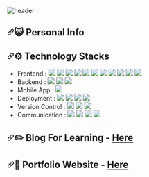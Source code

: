 ![header](https://capsule-render.vercel.app/api?type=rounded&color=gradient&customColorList=0,2,2,5,30&height=100&section=header&text=Welcome&nbsp;%to&nbsp;%my&nbsp;%Github&fontSize=40&animation=fadeIn)

<h2 dir="auto"><a id="user-content-️-personal-info" class="anchor" aria-hidden="true" href="#️-personal-info"><svg class="octicon octicon-link" viewBox="0 0 16 16" version="1.1" width="16" height="16" aria-hidden="true"><path fill-rule="evenodd" d="M7.775 3.275a.75.75 0 001.06 1.06l1.25-1.25a2 2 0 112.83 2.83l-2.5 2.5a2 2 0 01-2.83 0 .75.75 0 00-1.06 1.06 3.5 3.5 0 004.95 0l2.5-2.5a3.5 3.5 0 00-4.95-4.95l-1.25 1.25zm-4.69 9.64a2 2 0 010-2.83l2.5-2.5a2 2 0 012.83 0 .75.75 0 001.06-1.06 3.5 3.5 0 00-4.95 0l-2.5 2.5a3.5 3.5 0 004.95 4.95l1.25-1.25a.75.75 0 00-1.06-1.06l-1.25 1.25a2 2 0 01-2.83 0z"></path></svg></a><g-emoji class="g-emoji" alias="raising_hand_man" fallback-src="https://github.githubassets.com/images/icons/emoji/unicode/1f64b-2642.png">😺&zwj;</g-emoji> Personal Info</h2>

<h2 dir="auto"><a id="user-content--technology-stacks" class="anchor" aria-hidden="true" href="#-technology-stacks"><svg class="octicon octicon-link" viewBox="0 0 16 16" version="1.1" width="16" height="16" aria-hidden="true"><path fill-rule="evenodd" d="M7.775 3.275a.75.75 0 001.06 1.06l1.25-1.25a2 2 0 112.83 2.83l-2.5 2.5a2 2 0 01-2.83 0 .75.75 0 00-1.06 1.06 3.5 3.5 0 004.95 0l2.5-2.5a3.5 3.5 0 00-4.95-4.95l-1.25 1.25zm-4.69 9.64a2 2 0 010-2.83l2.5-2.5a2 2 0 012.83 0 .75.75 0 001.06-1.06 3.5 3.5 0 00-4.95 0l-2.5 2.5a3.5 3.5 0 004.95 4.95l1.25-1.25a.75.75 0 00-1.06-1.06l-1.25 1.25a2 2 0 01-2.83 0z"></path></svg></a><g-emoji class="g-emoji" alias="hammer" fallback-src="https://github.githubassets.com/images/icons/emoji/unicode/1f528.png">⚙️</g-emoji> Technology Stacks</h2>
<ul dir="auto">
<li>Frontend : <span><a target="_blank" rel="noopener noreferrer" href="https://camo.githubusercontent.com/dcda8d4b13cf09b9e90b1b44d91aefd13f2bdca27b55733f4f3332339e3d190f/68747470733a2f2f696d672e736869656c64732e696f2f62616467652f48544d4c2d6533346632363f7374796c653d666c6174266c6f676f3d68746d6c35266c6f676f436f6c6f723d7768697465"><img src="https://camo.githubusercontent.com/dcda8d4b13cf09b9e90b1b44d91aefd13f2bdca27b55733f4f3332339e3d190f/68747470733a2f2f696d672e736869656c64732e696f2f62616467652f48544d4c2d6533346632363f7374796c653d666c6174266c6f676f3d68746d6c35266c6f676f436f6c6f723d7768697465" data-canonical-src="https://img.shields.io/badge/HTML-e34f26?style=flat&amp;logo=html5&amp;logoColor=white" style="max-width: 100%;"></a></span>
<span><a target="_blank" rel="noopener noreferrer" href="https://camo.githubusercontent.com/9ec42846977dc75ca88cfac233370cad14d36507f7a1449ab3636e86f2ccb756/68747470733a2f2f696d672e736869656c64732e696f2f62616467652f4353532d3135373262363f7374796c653d666c6174266c6f676f3d63737333266c6f676f436f6c6f723d7768697465"><img src="https://camo.githubusercontent.com/9ec42846977dc75ca88cfac233370cad14d36507f7a1449ab3636e86f2ccb756/68747470733a2f2f696d672e736869656c64732e696f2f62616467652f4353532d3135373262363f7374796c653d666c6174266c6f676f3d63737333266c6f676f436f6c6f723d7768697465" data-canonical-src="https://img.shields.io/badge/CSS-1572b6?style=flat&amp;logo=css3&amp;logoColor=white" style="max-width: 100%;"></a></span>
<span><a target="_blank" rel="noopener noreferrer" href="https://camo.githubusercontent.com/5346585204aa17630cc0dd80a57d42e2b6c66a12add2e761f9b0cb3fce05d167/68747470733a2f2f696d672e736869656c64732e696f2f62616467652f4a6176615363726970742d6462616230393f7374796c653d666c6174266c6f676f3d6a617661736372697074266c6f676f436f6c6f723d7768697465"><img src="https://camo.githubusercontent.com/5346585204aa17630cc0dd80a57d42e2b6c66a12add2e761f9b0cb3fce05d167/68747470733a2f2f696d672e736869656c64732e696f2f62616467652f4a6176615363726970742d6462616230393f7374796c653d666c6174266c6f676f3d6a617661736372697074266c6f676f436f6c6f723d7768697465" data-canonical-src="https://img.shields.io/badge/JavaScript-dbab09?style=flat&amp;logo=javascript&amp;logoColor=white" style="max-width: 100%;"></a></span>
<span><a target="_blank" rel="noopener noreferrer" href="https://camo.githubusercontent.com/c46157a66b054bd8d8abc36aee9f2dc909dde6a685566fd51eae143322338989/68747470733a2f2f696d672e736869656c64732e696f2f62616467652f547970655363726970742d3331373843363f7374796c653d666c6174266c6f676f3d74797065736372697074266c6f676f436f6c6f723d7768697465"><img src="https://camo.githubusercontent.com/c46157a66b054bd8d8abc36aee9f2dc909dde6a685566fd51eae143322338989/68747470733a2f2f696d672e736869656c64732e696f2f62616467652f547970655363726970742d3331373843363f7374796c653d666c6174266c6f676f3d74797065736372697074266c6f676f436f6c6f723d7768697465" data-canonical-src="https://img.shields.io/badge/TypeScript-3178C6?style=flat&amp;logo=typescript&amp;logoColor=white" style="max-width: 100%;"></a></span>
<span><a target="_blank" rel="noopener noreferrer" href="https://camo.githubusercontent.com/c7c6b345614310d2ca374d1e7dc270de4a15dd29e07a63acb21bd04a6b115a4d/68747470733a2f2f696d672e736869656c64732e696f2f62616467652f536173732d6363363639393f7374796c653d666c6174266c6f676f3d73617373266c6f676f436f6c6f723d7768697465"><img src="https://camo.githubusercontent.com/c7c6b345614310d2ca374d1e7dc270de4a15dd29e07a63acb21bd04a6b115a4d/68747470733a2f2f696d672e736869656c64732e696f2f62616467652f536173732d6363363639393f7374796c653d666c6174266c6f676f3d73617373266c6f676f436f6c6f723d7768697465" data-canonical-src="https://img.shields.io/badge/Sass-cc6699?style=flat&amp;logo=sass&amp;logoColor=white" style="max-width: 100%;"></a></span>
<span><a target="_blank" rel="noopener noreferrer" href="https://camo.githubusercontent.com/ea128fb6fc5fd218a61f0143ac9cf2d8a3e045447acb1ca767c6fae581bac956/68747470733a2f2f696d672e736869656c64732e696f2f62616467652f52656163742d3631646166623f7374796c653d666c6174266c6f676f3d7265616374266c6f676f436f6c6f723d7768697465"><img src="https://camo.githubusercontent.com/ea128fb6fc5fd218a61f0143ac9cf2d8a3e045447acb1ca767c6fae581bac956/68747470733a2f2f696d672e736869656c64732e696f2f62616467652f52656163742d3631646166623f7374796c653d666c6174266c6f676f3d7265616374266c6f676f436f6c6f723d7768697465" data-canonical-src="https://img.shields.io/badge/React-61dafb?style=flat&amp;logo=react&amp;logoColor=white" style="max-width: 100%;"></a></span>
<span><a target="_blank" rel="noopener noreferrer" href="https://camo.githubusercontent.com/059ff905b296c762322fbac0b41a6fe9966472df7f00107b167f8464680c3566/68747470733a2f2f696d672e736869656c64732e696f2f62616467652f52656475782d3736346162633f7374796c653d666c6174266c6f676f3d7265647578266c6f676f436f6c6f723d7768697465"><img src="https://camo.githubusercontent.com/059ff905b296c762322fbac0b41a6fe9966472df7f00107b167f8464680c3566/68747470733a2f2f696d672e736869656c64732e696f2f62616467652f52656475782d3736346162633f7374796c653d666c6174266c6f676f3d7265647578266c6f676f436f6c6f723d7768697465" data-canonical-src="https://img.shields.io/badge/Redux-764abc?style=flat&amp;logo=redux&amp;logoColor=white" style="max-width: 100%;"></a></span>
<span><a target="_blank" rel="noopener noreferrer" href="https://camo.githubusercontent.com/48429916f554426c70ea8fc2b3d17a6a4457802de6586c8b8b845a423748b033/68747470733a2f2f696d672e736869656c64732e696f2f62616467652f536167612d3839643936643f7374796c653d666c6174266c6f676f3d72656475782d73616761266c6f676f436f6c6f723d7768697465"><img src="https://camo.githubusercontent.com/48429916f554426c70ea8fc2b3d17a6a4457802de6586c8b8b845a423748b033/68747470733a2f2f696d672e736869656c64732e696f2f62616467652f536167612d3839643936643f7374796c653d666c6174266c6f676f3d72656475782d73616761266c6f676f436f6c6f723d7768697465" data-canonical-src="https://img.shields.io/badge/Saga-89d96d?style=flat&amp;logo=redux-saga&amp;logoColor=white" style="max-width: 100%;"></a></span>
<span><a target="_blank" rel="noopener noreferrer" href="https://camo.githubusercontent.com/9cf13cda2000073e5adcf3064ee4d1ff6d87942033ab1a3cc2302d6b5c309461/68747470733a2f2f696d672e736869656c64732e696f2f62616467652f6a51756572792d3037363961643f7374796c653d666c6174266c6f676f3d6a7175657279266c6f676f436f6c6f723d7768697465"><img src="https://camo.githubusercontent.com/9cf13cda2000073e5adcf3064ee4d1ff6d87942033ab1a3cc2302d6b5c309461/68747470733a2f2f696d672e736869656c64732e696f2f62616467652f6a51756572792d3037363961643f7374796c653d666c6174266c6f676f3d6a7175657279266c6f676f436f6c6f723d7768697465" data-canonical-src="https://img.shields.io/badge/jQuery-0769ad?style=flat&amp;logo=jquery&amp;logoColor=white" style="max-width: 100%;"></a></span>
<span><a target="_blank" rel="noopener noreferrer" href="https://camo.githubusercontent.com/004e767db401ac788d22e7bd2c7da68a14a306aa6d1a2cb71b854f7feafd03c2/68747470733a2f2f696d672e736869656c64732e696f2f62616467652f4e6578742e6a732d3030303030303f7374796c653d666c6174266c6f676f3d6e6578742d646f742d6a73266c6f676f436f6c6f723d7768697465"><img src="https://camo.githubusercontent.com/004e767db401ac788d22e7bd2c7da68a14a306aa6d1a2cb71b854f7feafd03c2/68747470733a2f2f696d672e736869656c64732e696f2f62616467652f4e6578742e6a732d3030303030303f7374796c653d666c6174266c6f676f3d6e6578742d646f742d6a73266c6f676f436f6c6f723d7768697465" data-canonical-src="https://img.shields.io/badge/Next.js-000000?style=flat&amp;logo=next-dot-js&amp;logoColor=white" style="max-width: 100%;"></a></span>
<span><a target="_blank" rel="noopener noreferrer" href="https://camo.githubusercontent.com/f787c27905992571cee44c11b7ec1d0e5f8dcf27991000170ae424ec630712a7/68747470733a2f2f696d672e736869656c64732e696f2f62616467652f5265636f696c2d3334373444453f7374796c653d666c6174266c6f676f3d6e6578742d646f742d6a73266c6f676f436f6c6f723d7768697465"><img src="https://camo.githubusercontent.com/f787c27905992571cee44c11b7ec1d0e5f8dcf27991000170ae424ec630712a7/68747470733a2f2f696d672e736869656c64732e696f2f62616467652f5265636f696c2d3334373444453f7374796c653d666c6174266c6f676f3d6e6578742d646f742d6a73266c6f676f436f6c6f723d7768697465" data-canonical-src="https://img.shields.io/badge/Recoil-3474DE?style=flat&amp;logo=next-dot-js&amp;logoColor=white" style="max-width: 100%;"></a></span><br></li>
<li>Backend : <span><a target="_blank" rel="noopener noreferrer" href="https://camo.githubusercontent.com/95e77c11ae77003f5682f73dca573514c73858a237500240ef9661488c13d5a0/68747470733a2f2f696d672e736869656c64732e696f2f62616467652f507974686f6e2d3337373641423f7374796c653d666c6174266c6f676f3d707974686f6e266c6f676f436f6c6f723d7768697465"><img src="https://camo.githubusercontent.com/95e77c11ae77003f5682f73dca573514c73858a237500240ef9661488c13d5a0/68747470733a2f2f696d672e736869656c64732e696f2f62616467652f507974686f6e2d3337373641423f7374796c653d666c6174266c6f676f3d707974686f6e266c6f676f436f6c6f723d7768697465" data-canonical-src="https://img.shields.io/badge/Python-3776AB?style=flat&amp;logo=python&amp;logoColor=white" style="max-width: 100%;"></a></span>
<span><a target="_blank" rel="noopener noreferrer" href="https://camo.githubusercontent.com/8400be62a4d3e86c8ec218a661861be3d8168d39ec2123b9d94393732025b563/68747470733a2f2f696d672e736869656c64732e696f2f62616467652f446a616e676f2d3039326532303f7374796c653d666c6174266c6f676f3d646a616e676f266c6f676f436f6c6f723d7768697465"><img src="https://camo.githubusercontent.com/8400be62a4d3e86c8ec218a661861be3d8168d39ec2123b9d94393732025b563/68747470733a2f2f696d672e736869656c64732e696f2f62616467652f446a616e676f2d3039326532303f7374796c653d666c6174266c6f676f3d646a616e676f266c6f676f436f6c6f723d7768697465" data-canonical-src="https://img.shields.io/badge/Django-092e20?style=flat&amp;logo=django&amp;logoColor=white" style="max-width: 100%;"></a></span>
<span><a target="_blank" rel="noopener noreferrer" href="https://camo.githubusercontent.com/543a3eec32fd334270c2b1809d118afda36b1f0a94637158abc2debc4cd527e8/68747470733a2f2f696d672e736869656c64732e696f2f62616467652f506f737467726553514c2d3333363739313f7374796c653d666c6174266c6f676f3d706f737467726573716c266c6f676f436f6c6f723d7768697465"><img src="https://camo.githubusercontent.com/543a3eec32fd334270c2b1809d118afda36b1f0a94637158abc2debc4cd527e8/68747470733a2f2f696d672e736869656c64732e696f2f62616467652f506f737467726553514c2d3333363739313f7374796c653d666c6174266c6f676f3d706f737467726573716c266c6f676f436f6c6f723d7768697465" data-canonical-src="https://img.shields.io/badge/PostgreSQL-336791?style=flat&amp;logo=postgresql&amp;logoColor=white" style="max-width: 100%;"></a></span><br></li>
<li>Mobile App : <span><a target="_blank" rel="noopener noreferrer" href="https://camo.githubusercontent.com/891b81222958c38d00ad1d36994430290b7c20078b5ffcb41160278787369550/68747470733a2f2f696d672e736869656c64732e696f2f62616467652f5265616374204e61746976652d3631646166623f7374796c653d666c6174266c6f676f3d7265616374266c6f676f436f6c6f723d7768697465"><img src="https://camo.githubusercontent.com/891b81222958c38d00ad1d36994430290b7c20078b5ffcb41160278787369550/68747470733a2f2f696d672e736869656c64732e696f2f62616467652f5265616374204e61746976652d3631646166623f7374796c653d666c6174266c6f676f3d7265616374266c6f676f436f6c6f723d7768697465" data-canonical-src="https://img.shields.io/badge/React Native-61dafb?style=flat&amp;logo=react&amp;logoColor=white" style="max-width: 100%;"></a></span><br></li>
<li>Deployment : <span><a target="_blank" rel="noopener noreferrer" href="https://camo.githubusercontent.com/dac51dc29a687631e486f878ece50888df433df52c1abae1aceeddd67e6d5c9c/68747470733a2f2f696d672e736869656c64732e696f2f62616467652f4157532d3233326633653f7374796c653d666c6174266c6f676f3d616d617a6f6e2d617773266c6f676f436f6c6f723d7768697465"><img src="https://camo.githubusercontent.com/dac51dc29a687631e486f878ece50888df433df52c1abae1aceeddd67e6d5c9c/68747470733a2f2f696d672e736869656c64732e696f2f62616467652f4157532d3233326633653f7374796c653d666c6174266c6f676f3d616d617a6f6e2d617773266c6f676f436f6c6f723d7768697465" data-canonical-src="https://img.shields.io/badge/AWS-232f3e?style=flat&amp;logo=amazon-aws&amp;logoColor=white" style="max-width: 100%;"></a></span>
<span><a target="_blank" rel="noopener noreferrer" href="https://camo.githubusercontent.com/b2a5d4e5896e453c5100b19b47b0bf73b8d6ee9f5ab51ea2be3f5da4ef4defd9/68747470733a2f2f696d672e736869656c64732e696f2f62616467652f4e65746c6966792d3030633762373f7374796c653d666c6174266c6f676f3d6e65746c696679266c6f676f436f6c6f723d7768697465"><img src="https://camo.githubusercontent.com/b2a5d4e5896e453c5100b19b47b0bf73b8d6ee9f5ab51ea2be3f5da4ef4defd9/68747470733a2f2f696d672e736869656c64732e696f2f62616467652f4e65746c6966792d3030633762373f7374796c653d666c6174266c6f676f3d6e65746c696679266c6f676f436f6c6f723d7768697465" data-canonical-src="https://img.shields.io/badge/Netlify-00c7b7?style=flat&amp;logo=netlify&amp;logoColor=white" style="max-width: 100%;"></a></span>
<span><a target="_blank" rel="noopener noreferrer" href="https://camo.githubusercontent.com/051559c70384d56419419357d501445fd38bb0f759cb3fe23b027557a66e8bf7/68747470733a2f2f696d672e736869656c64732e696f2f62616467652f56657263656c2d3030303030303f7374796c653d666c6174266c6f676f3d76657263656c266c6f676f436f6c6f723d7768697465"><img src="https://camo.githubusercontent.com/051559c70384d56419419357d501445fd38bb0f759cb3fe23b027557a66e8bf7/68747470733a2f2f696d672e736869656c64732e696f2f62616467652f56657263656c2d3030303030303f7374796c653d666c6174266c6f676f3d76657263656c266c6f676f436f6c6f723d7768697465" data-canonical-src="https://img.shields.io/badge/Vercel-000000?style=flat&amp;logo=vercel&amp;logoColor=white" style="max-width: 100%;"></a></span>
<span><a target="_blank" rel="noopener noreferrer" href="https://camo.githubusercontent.com/ac714576a0fb2824ce579c68ae1fe7589cb861a345c8d49ce28210607da7c78e/68747470733a2f2f696d672e736869656c64732e696f2f62616467652f446f636b65722d3234393645443f7374796c653d666c6174266c6f676f3d646f636b6572266c6f676f436f6c6f723d7768697465"><img src="https://camo.githubusercontent.com/ac714576a0fb2824ce579c68ae1fe7589cb861a345c8d49ce28210607da7c78e/68747470733a2f2f696d672e736869656c64732e696f2f62616467652f446f636b65722d3234393645443f7374796c653d666c6174266c6f676f3d646f636b6572266c6f676f436f6c6f723d7768697465" data-canonical-src="https://img.shields.io/badge/Docker-2496ED?style=flat&amp;logo=docker&amp;logoColor=white" style="max-width: 100%;"></a></span><br></li>
<li>Version Control : <span><a target="_blank" rel="noopener noreferrer" href="https://camo.githubusercontent.com/a5c0504083b5277605016d9b051d46d6718576e14f2d8c9e60a7acdcf93637c5/68747470733a2f2f696d672e736869656c64732e696f2f62616467652f4769742d6630353033323f7374796c653d666c6174266c6f676f3d676974266c6f676f436f6c6f723d7768697465"><img src="https://camo.githubusercontent.com/a5c0504083b5277605016d9b051d46d6718576e14f2d8c9e60a7acdcf93637c5/68747470733a2f2f696d672e736869656c64732e696f2f62616467652f4769742d6630353033323f7374796c653d666c6174266c6f676f3d676974266c6f676f436f6c6f723d7768697465" data-canonical-src="https://img.shields.io/badge/Git-f05032?style=flat&amp;logo=git&amp;logoColor=white" style="max-width: 100%;"></a></span>
<span><a target="_blank" rel="noopener noreferrer" href="https://camo.githubusercontent.com/45f27e5a6c3a058ce27cfa3c827d5e1e9eba6e1e2bcedf36c76b0c49e0128916/68747470733a2f2f696d672e736869656c64732e696f2f62616467652f4769744875622d3138313731373f7374796c653d666c6174266c6f676f3d676974687562266c6f676f436f6c6f723d7768697465"><img src="https://camo.githubusercontent.com/45f27e5a6c3a058ce27cfa3c827d5e1e9eba6e1e2bcedf36c76b0c49e0128916/68747470733a2f2f696d672e736869656c64732e696f2f62616467652f4769744875622d3138313731373f7374796c653d666c6174266c6f676f3d676974687562266c6f676f436f6c6f723d7768697465" data-canonical-src="https://img.shields.io/badge/GitHub-181717?style=flat&amp;logo=github&amp;logoColor=white" style="max-width: 100%;"></a></span>
<span><a target="_blank" rel="noopener noreferrer" href="https://camo.githubusercontent.com/53b0ae5c37ea292d9f0c1e4981beb8d93c170de101fbbba4ca96621724ba1cbf/68747470733a2f2f696d672e736869656c64732e696f2f62616467652f4269746275636b65742d3030353263633f7374796c653d666c6174266c6f676f3d6269746275636b6574266c6f676f436f6c6f723d7768697465"><img src="https://camo.githubusercontent.com/53b0ae5c37ea292d9f0c1e4981beb8d93c170de101fbbba4ca96621724ba1cbf/68747470733a2f2f696d672e736869656c64732e696f2f62616467652f4269746275636b65742d3030353263633f7374796c653d666c6174266c6f676f3d6269746275636b6574266c6f676f436f6c6f723d7768697465" data-canonical-src="https://img.shields.io/badge/Bitbucket-0052cc?style=flat&amp;logo=bitbucket&amp;logoColor=white" style="max-width: 100%;"></a></span><br></li>
<li>Communication : <span><a target="_blank" rel="noopener noreferrer" href="https://camo.githubusercontent.com/7ac82f1a8e323afef16e0cd9aa8ca538f5e2f49df44fb762609b0bb19d1ad51a/68747470733a2f2f696d672e736869656c64732e696f2f62616467652f4a6972612d3030353263633f7374796c653d666c6174266c6f676f3d6a697261266c6f676f436f6c6f723d7768697465"><img src="https://camo.githubusercontent.com/7ac82f1a8e323afef16e0cd9aa8ca538f5e2f49df44fb762609b0bb19d1ad51a/68747470733a2f2f696d672e736869656c64732e696f2f62616467652f4a6972612d3030353263633f7374796c653d666c6174266c6f676f3d6a697261266c6f676f436f6c6f723d7768697465" data-canonical-src="https://img.shields.io/badge/Jira-0052cc?style=flat&amp;logo=jira&amp;logoColor=white" style="max-width: 100%;"></a></span>
<span><a target="_blank" rel="noopener noreferrer" href="https://camo.githubusercontent.com/2cd71e952a0c4ac27b56fe2ec9d8174985fa94b1b67fa1b4585868648a6a9000/68747470733a2f2f696d672e736869656c64732e696f2f62616467652f436f6e666c75656e63652d3030353263633f7374796c653d666c6174266c6f676f3d636f6e666c75656e6365266c6f676f436f6c6f723d7768697465"><img src="https://camo.githubusercontent.com/2cd71e952a0c4ac27b56fe2ec9d8174985fa94b1b67fa1b4585868648a6a9000/68747470733a2f2f696d672e736869656c64732e696f2f62616467652f436f6e666c75656e63652d3030353263633f7374796c653d666c6174266c6f676f3d636f6e666c75656e6365266c6f676f436f6c6f723d7768697465" data-canonical-src="https://img.shields.io/badge/Confluence-0052cc?style=flat&amp;logo=confluence&amp;logoColor=white" style="max-width: 100%;"></a></span>
<span><a target="_blank" rel="noopener noreferrer" href="https://camo.githubusercontent.com/7ea54fa3befc19d6e68c1bf5fc0661381b236fed767386833f62ba92d7fb130c/68747470733a2f2f696d672e736869656c64732e696f2f62616467652f5a65706c696e2d6666626532323f7374796c653d666c6174"><img src="https://camo.githubusercontent.com/7ea54fa3befc19d6e68c1bf5fc0661381b236fed767386833f62ba92d7fb130c/68747470733a2f2f696d672e736869656c64732e696f2f62616467652f5a65706c696e2d6666626532323f7374796c653d666c6174" data-canonical-src="https://img.shields.io/badge/Zeplin-ffbe22?style=flat" style="max-width: 100%;"></a></span>
<span><a target="_blank" rel="noopener noreferrer" href="https://camo.githubusercontent.com/bad10e3519a71c916ce45da7133f4e3a683e862d51e9047c9d55cb087bd17507/68747470733a2f2f696d672e736869656c64732e696f2f62616467652f4669676d612d6632346531653f7374796c653d666c6174266c6f676f3d6669676d61266c6f676f436f6c6f723d7768697465"><img src="https://camo.githubusercontent.com/bad10e3519a71c916ce45da7133f4e3a683e862d51e9047c9d55cb087bd17507/68747470733a2f2f696d672e736869656c64732e696f2f62616467652f4669676d612d6632346531653f7374796c653d666c6174266c6f676f3d6669676d61266c6f676f436f6c6f723d7768697465" data-canonical-src="https://img.shields.io/badge/Figma-f24e1e?style=flat&amp;logo=figma&amp;logoColor=white" style="max-width: 100%;"></a></span><br></li>
</ul>




<h2 dir="auto"><a id="user-content-️-blog-for-learning---here" class="anchor" aria-hidden="true" href="#️-blog-for-learning---here"><svg class="octicon octicon-link" viewBox="0 0 16 16" version="1.1" width="16" height="16" aria-hidden="true"><path fill-rule="evenodd" d="M7.775 3.275a.75.75 0 001.06 1.06l1.25-1.25a2 2 0 112.83 2.83l-2.5 2.5a2 2 0 01-2.83 0 .75.75 0 00-1.06 1.06 3.5 3.5 0 004.95 0l2.5-2.5a3.5 3.5 0 00-4.95-4.95l-1.25 1.25zm-4.69 9.64a2 2 0 010-2.83l2.5-2.5a2 2 0 012.83 0 .75.75 0 001.06-1.06 3.5 3.5 0 00-4.95 0l-2.5 2.5a3.5 3.5 0 004.95 4.95l1.25-1.25a.75.75 0 00-1.06-1.06l-1.25 1.25a2 2 0 01-2.83 0z"></path></svg></a><g-emoji class="g-emoji" alias="pencil2" fallback-src="https://github.githubassets.com/images/icons/emoji/unicode/270f.png">✏️</g-emoji> Blog For Learning - <a href="https://blog.coolcode.co.kr" rel="nofollow">Here</a></h2>

<h2 dir="auto"><a id="user-content--portfolio-website---here" class="anchor" aria-hidden="true" href="#-portfolio-website---here"><svg class="octicon octicon-link" viewBox="0 0 16 16" version="1.1" width="16" height="16" aria-hidden="true"><path fill-rule="evenodd" d="M7.775 3.275a.75.75 0 001.06 1.06l1.25-1.25a2 2 0 112.83 2.83l-2.5 2.5a2 2 0 01-2.83 0 .75.75 0 00-1.06 1.06 3.5 3.5 0 004.95 0l2.5-2.5a3.5 3.5 0 00-4.95-4.95l-1.25 1.25zm-4.69 9.64a2 2 0 010-2.83l2.5-2.5a2 2 0 012.83 0 .75.75 0 001.06-1.06 3.5 3.5 0 00-4.95 0l-2.5 2.5a3.5 3.5 0 004.95 4.95l1.25-1.25a.75.75 0 00-1.06-1.06l-1.25 1.25a2 2 0 01-2.83 0z"></path></svg></a><g-emoji class="g-emoji" alias="memo" fallback-src="https://github.githubassets.com/images/icons/emoji/unicode/1f4dd.png">📝</g-emoji> Portfolio Website - <a href="http://coolcode.co.kr" rel="nofollow">Here</a></h2>


